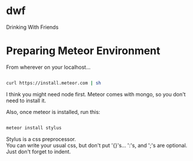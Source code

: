 dwf
===

Drinking With Friends


Preparing Meteor Environment
============================

From wherever on your localhost...

```bash

curl https://install.meteor.com | sh

```

I think you might need node first.
Meteor comes with mongo, so you don't need to install it.

Also, once meteor is installed, run this:

```bash

meteor install stylus

```

Stylus is a css preprocessor.  
You can write your usual css, but don't put '{}'s...  ':'s, and ';'s are optional.
Just don't forget to indent.
